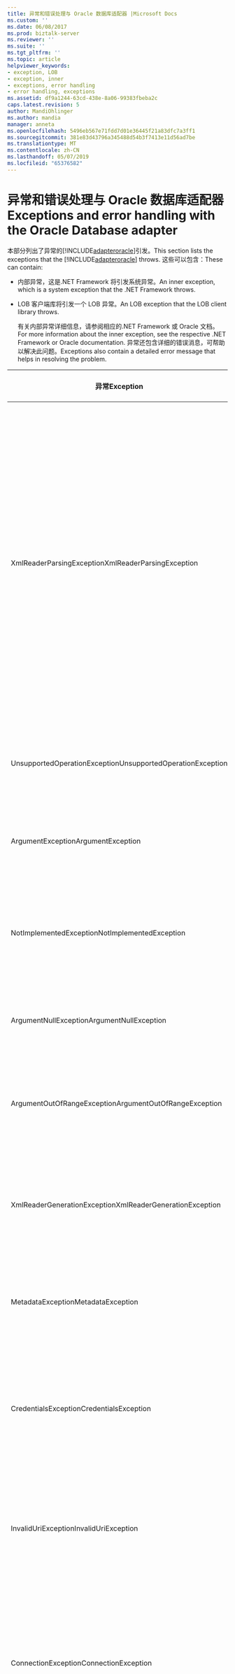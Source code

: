 ```yaml
---
title: 异常和错误处理与 Oracle 数据库适配器 |Microsoft Docs
ms.custom: ''
ms.date: 06/08/2017
ms.prod: biztalk-server
ms.reviewer: ''
ms.suite: ''
ms.tgt_pltfrm: ''
ms.topic: article
helpviewer_keywords:
- exception, LOB
- exception, inner
- exceptions, error handling
- error handling, exceptions
ms.assetid: df9a1244-63cd-438e-8a06-99383fbeba2c
caps.latest.revision: 5
author: MandiOhlinger
ms.author: mandia
manager: anneta
ms.openlocfilehash: 5496eb567e71fdd7d01e36445f21a83dfc7a3ff1
ms.sourcegitcommit: 381e83d43796a345488d54b3f7413e11d56ad7be
ms.translationtype: MT
ms.contentlocale: zh-CN
ms.lasthandoff: 05/07/2019
ms.locfileid: "65376582"
---
```

# <a name="exceptions-and-error-handling-with-the-oracle-database-adapter"></a><span data-ttu-id="12364-102">异常和错误处理与 Oracle 数据库适配器</span><span class="sxs-lookup"><span data-stu-id="12364-102">Exceptions and error handling with the Oracle Database adapter</span></span>
<span data-ttu-id="12364-103">本部分列出了异常的[!INCLUDE[adapteroracle](../../includes/adapteroracle-md.md)]引发。</span><span class="sxs-lookup"><span data-stu-id="12364-103">This section lists the exceptions that the [!INCLUDE[adapteroracle](../../includes/adapteroracle-md.md)] throws.</span></span> <span data-ttu-id="12364-104">这些可以包含：</span><span class="sxs-lookup"><span data-stu-id="12364-104">These can contain:</span></span>  
  
- <span data-ttu-id="12364-105">内部异常，这是.NET Framework 将引发系统异常。</span><span class="sxs-lookup"><span data-stu-id="12364-105">An inner exception, which is a system exception that the .NET Framework throws.</span></span>  
  
- <span data-ttu-id="12364-106">LOB 客户端库将引发一个 LOB 异常。</span><span class="sxs-lookup"><span data-stu-id="12364-106">An LOB exception that the LOB client library throws.</span></span>  
  
  <span data-ttu-id="12364-107">有关内部异常详细信息，请参阅相应的.NET Framework 或 Oracle 文档。</span><span class="sxs-lookup"><span data-stu-id="12364-107">For more information about the inner exception, see the respective .NET Framework or Oracle documentation.</span></span> <span data-ttu-id="12364-108">异常还包含详细的错误消息，可帮助以解决此问题。</span><span class="sxs-lookup"><span data-stu-id="12364-108">Exceptions also contain a detailed error message that helps in resolving the problem.</span></span>  
  
|<span data-ttu-id="12364-109">异常</span><span class="sxs-lookup"><span data-stu-id="12364-109">Exception</span></span>|<span data-ttu-id="12364-110">可能的原因说明</span><span class="sxs-lookup"><span data-stu-id="12364-110">Possible Cause/Description</span></span>|  
|---------------|---------------------------------|  
|<span data-ttu-id="12364-111">XmlReaderParsingException</span><span class="sxs-lookup"><span data-stu-id="12364-111">XmlReaderParsingException</span></span>|<span data-ttu-id="12364-112">如果它不支持指定的类型，或不正确的值指定的类型，则适配器会引发此异常。</span><span class="sxs-lookup"><span data-stu-id="12364-112">The adapter throws this exception if it does not support the specified type, or if an incorrect value is specified for the type.</span></span> <span data-ttu-id="12364-113">此外，输入的 XML 可能不正确。</span><span class="sxs-lookup"><span data-stu-id="12364-113">Also, the input XML might be incorrect.</span></span> <span data-ttu-id="12364-114">不正确的值包括其中超出了文本或最大数字的最长的情况。</span><span class="sxs-lookup"><span data-stu-id="12364-114">An incorrect value includes cases where the maximum amount of text or maximum digits is exceeded.</span></span> <span data-ttu-id="12364-115">输入的 XML 可能不正确的操作名称或命名空间是否不正确。</span><span class="sxs-lookup"><span data-stu-id="12364-115">The input XML might be incorrect if the operation name or namespace is incorrect.</span></span>|  
|<span data-ttu-id="12364-116">UnsupportedOperationException</span><span class="sxs-lookup"><span data-stu-id="12364-116">UnsupportedOperationException</span></span>|<span data-ttu-id="12364-117">当适配器客户端指定操作无效时，适配器会引发此异常。</span><span class="sxs-lookup"><span data-stu-id="12364-117">The adapter throws this exception when the adapter client specifies an invalid action.</span></span>|  
|<span data-ttu-id="12364-118">ArgumentException</span><span class="sxs-lookup"><span data-stu-id="12364-118">ArgumentException</span></span>|<span data-ttu-id="12364-119">如果为参数指定值不正确，则适配器会引发此异常。</span><span class="sxs-lookup"><span data-stu-id="12364-119">The adapter throws this exception if an incorrect value is specified for an argument.</span></span>|  
|<span data-ttu-id="12364-120">NotImplementedException</span><span class="sxs-lookup"><span data-stu-id="12364-120">NotImplementedException</span></span>|<span data-ttu-id="12364-121">如果未实现 XMLReader 读取器中的一些方法，该适配器会引发此异常。</span><span class="sxs-lookup"><span data-stu-id="12364-121">The adapter throws this exception if some method in the XMLReader reader is not implemented.</span></span>|  
|<span data-ttu-id="12364-122">ArgumentNullException</span><span class="sxs-lookup"><span data-stu-id="12364-122">ArgumentNullException</span></span>|<span data-ttu-id="12364-123">如果未指定必需的参数，则适配器会引发此异常。</span><span class="sxs-lookup"><span data-stu-id="12364-123">The adapter throws this exception if a required argument is not specified.</span></span>|  
|<span data-ttu-id="12364-124">ArgumentOutOfRangeException</span><span class="sxs-lookup"><span data-stu-id="12364-124">ArgumentOutOfRangeException</span></span>|<span data-ttu-id="12364-125">如果它尝试访问不存在实体或范围扩展的实体，则适配器会引发此异常。</span><span class="sxs-lookup"><span data-stu-id="12364-125">The adapter throws this exception if it tries to access a non-existent entity or out-of-range entity.</span></span>|  
|<span data-ttu-id="12364-126">XmlReaderGenerationException</span><span class="sxs-lookup"><span data-stu-id="12364-126">XmlReaderGenerationException</span></span>|<span data-ttu-id="12364-127">当无法从输出消息生成 XmlReader 时，适配器会引发此异常。</span><span class="sxs-lookup"><span data-stu-id="12364-127">The adapter throws this exception when it is unable to generate an XmlReader from the output message.</span></span>|  
|<span data-ttu-id="12364-128">MetadataException</span><span class="sxs-lookup"><span data-stu-id="12364-128">MetadataException</span></span>|<span data-ttu-id="12364-129">如果元数据检索、 浏览或搜索过程中出错，则适配器会引发此异常。</span><span class="sxs-lookup"><span data-stu-id="12364-129">The adapter throws this exception if there is an error during metadata retrieval, browse, or search.</span></span>|  
|<span data-ttu-id="12364-130">CredentialsException</span><span class="sxs-lookup"><span data-stu-id="12364-130">CredentialsException</span></span>|<span data-ttu-id="12364-131">如果没有问题检索或使用安全令牌，或如果未指定所需的凭据，则适配器会引发此异常。</span><span class="sxs-lookup"><span data-stu-id="12364-131">The adapter throws this exception if there is a problem retrieving or using security tokens or if the required credentials are not specified.</span></span>|  
|<span data-ttu-id="12364-132">InvalidUriException</span><span class="sxs-lookup"><span data-stu-id="12364-132">InvalidUriException</span></span>|<span data-ttu-id="12364-133">如果连接 URI 不具有所需的组件的连接字符串，该适配器会引发此异常。</span><span class="sxs-lookup"><span data-stu-id="12364-133">The adapter throws this exception if the connection URI does not have the required components for the connection string.</span></span>|  
|<span data-ttu-id="12364-134">ConnectionException</span><span class="sxs-lookup"><span data-stu-id="12364-134">ConnectionException</span></span>|<span data-ttu-id="12364-135">如果连接到 Oracle 数据库使用 ODP.NET 问题，适配器会引发此异常。</span><span class="sxs-lookup"><span data-stu-id="12364-135">The adapter throws this exception if there is a problem connecting to the Oracle database using ODP.NET.</span></span> <span data-ttu-id="12364-136">内部异常包含的 Oracle 异常。</span><span class="sxs-lookup"><span data-stu-id="12364-136">The inner exception contains the Oracle exception.</span></span>|  
|<span data-ttu-id="12364-137">TimeoutException</span><span class="sxs-lookup"><span data-stu-id="12364-137">TimeoutException</span></span>|<span data-ttu-id="12364-138">如果过期超过指定的操作的超时值，则适配器会引发此异常。</span><span class="sxs-lookup"><span data-stu-id="12364-138">The adapter throws this exception if the timeout specified for an operation is lapsed.</span></span> <span data-ttu-id="12364-139">内部异常包含指定的超时的原因不足够的细节。</span><span class="sxs-lookup"><span data-stu-id="12364-139">The inner exception contains the specifics of why the specified timeout was not sufficient.</span></span>|  
|<span data-ttu-id="12364-140">ListenerException</span><span class="sxs-lookup"><span data-stu-id="12364-140">ListenerException</span></span>|<span data-ttu-id="12364-141">如果在从目标系统接收消息的问题，适配器会引发此异常。</span><span class="sxs-lookup"><span data-stu-id="12364-141">The adapter throws this exception if there is a problem in receiving a message from the target system.</span></span> <span data-ttu-id="12364-142">此消息表示存在到 Oracle 侦听器有关的问题。</span><span class="sxs-lookup"><span data-stu-id="12364-142">This message denotes a problem related to the Oracle listener.</span></span> <span data-ttu-id="12364-143">内部异常有问题的详细信息。</span><span class="sxs-lookup"><span data-stu-id="12364-143">The inner exception has the specifics of the issue.</span></span>|  
|<span data-ttu-id="12364-144">TargetSystemException</span><span class="sxs-lookup"><span data-stu-id="12364-144">TargetSystemException</span></span>|<span data-ttu-id="12364-145">如果 Oracle 返回错误或无效的响应，则适配器会引发此异常。</span><span class="sxs-lookup"><span data-stu-id="12364-145">The adapter throws this exception if Oracle returns an error or invalid response.</span></span> <span data-ttu-id="12364-146">内部异常包含 Oracle 运行时异常。</span><span class="sxs-lookup"><span data-stu-id="12364-146">The inner exception contains the Oracle runtime exception.</span></span>|  
|<span data-ttu-id="12364-147">InvalidOperationException</span><span class="sxs-lookup"><span data-stu-id="12364-147">InvalidOperationException</span></span>|<span data-ttu-id="12364-148">如果尝试执行无效操作在目标系统上的适配器，适配器会引发此异常。</span><span class="sxs-lookup"><span data-stu-id="12364-148">The adapter throws this exception if adapter tries to perform an invalid operation on the target system.</span></span> <span data-ttu-id="12364-149">内部异常包含所执行的无效操作的具体情况。</span><span class="sxs-lookup"><span data-stu-id="12364-149">The inner exception contains the specifics of the invalid operation being performed.</span></span>|  
|<span data-ttu-id="12364-150">OverflowException</span><span class="sxs-lookup"><span data-stu-id="12364-150">OverflowException</span></span>|<span data-ttu-id="12364-151">适配器会引发此异常，如果执行操作时包含内部数据集或弱类型化 REF CURSOR 的 Oracle 数值数据类型，不能相应的.NET 类型中容纳这些 Oracle 数值数据类型指定较大的值。</span><span class="sxs-lookup"><span data-stu-id="12364-151">The adapter throws this exception if while performing operation containing Oracle numeric data types inside DataSets or weakly-typed REF CURSORS, a large value is specified for these Oracle numeric data types that cannot fit into the respective .NET type.</span></span>|  
  
## <a name="see-also"></a><span data-ttu-id="12364-152">请参阅</span><span class="sxs-lookup"><span data-stu-id="12364-152">See Also</span></span>  
[<span data-ttu-id="12364-153">Oracle 数据库适配器疑难解答</span><span class="sxs-lookup"><span data-stu-id="12364-153">Troubleshoot the Oracle Database adapter</span></span>](../../adapters-and-accelerators/adapter-oracle-database/troubleshoot-the-oracle-database-adapter.md)